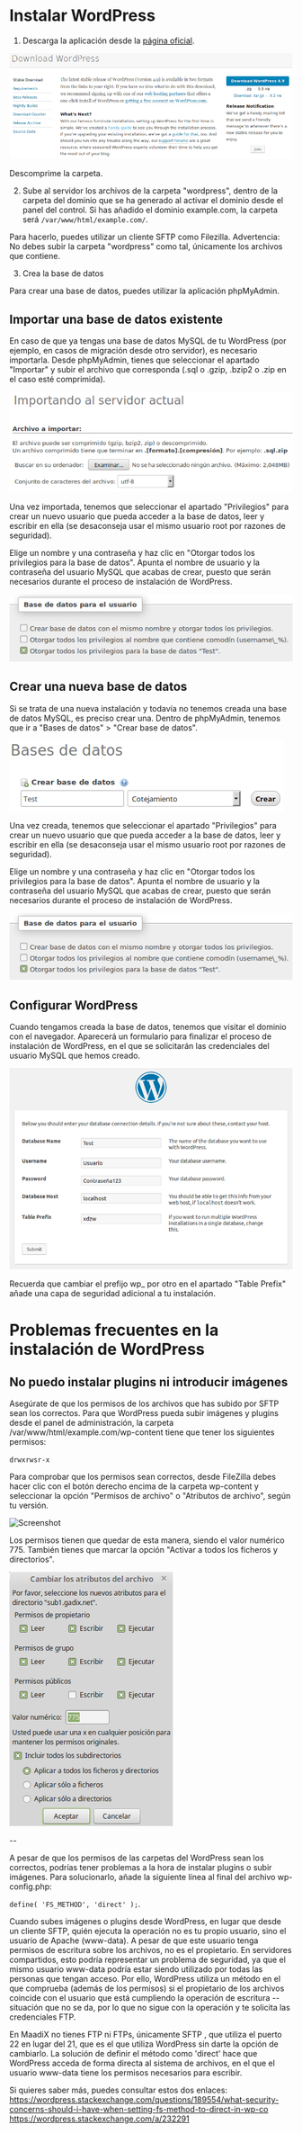 # Instalar WordPress

1. Descarga la aplicación desde la [página oficial](https://wordpress.org/download/).

![Screenshot](img/wpimages/download-wordpress.png)

Descomprime la carpeta.

2. Sube al servidor los archivos de la carpeta "wordpress", dentro de la carpeta del dominio que se ha generado al activar el dominio desde el panel del control. Si has añadido el dominio example.com, la carpeta será `/var/www/html/example.com/`.

Para hacerlo, puedes utilizar un cliente SFTP como Filezilla.
Advertencia: No debes subir la carpeta "wordpress" como tal, únicamente los archivos que contiene.

3. Crea la base de datos

Para crear una base de datos, puedes utilizar la aplicación phpMyAdmin.

## Importar una base de datos existente

En caso de que ya tengas una base de datos MySQL de tu WordPress (por ejemplo, en casos de migración desde otro servidor), es necesario importarla. Desde phpMyAdmin, tienes que seleccionar el apartado "Importar"  y subir el archivo que corresponda (.sql o .gzip, .bzip2 o .zip en el caso esté comprimida).

![Screenshot](img/wpimages/importar-bdd.png)

Una vez importada, tenemos que seleccionar el apartado "Privilegios" para crear un nuevo usuario que pueda acceder a la base de datos, leer y escribir en ella (se desaconseja usar el mismo usuario root por razones de seguridad).

Elige un nombre y una contraseña y haz clic en "Otorgar todos los privilegios para la base de datos".
Apunta el nombre de usuario y la contraseña del usuario MySQL que acabas de crear, puesto que serán necesarios durante el proceso de instalación de WordPress.

![Screenshot](img/wpimages/otorgar-privilegios.png)

## Crear una nueva base de datos

Si se trata de una nueva instalación y todavía no tenemos creada una base de datos MySQL, es preciso crear una. Dentro de phpMyAdmin, tenemos que ir a "Bases de datos" > "Crear base de datos".

![Screenshot](img/wpimages/crear-bdd.png)

Una vez creada, tenemos que seleccionar el apartado "Privilegios" para crear un nuevo usuario que que pueda acceder a la base de datos, leer y escribir en ella (se desaconseja usar el mismo usuario root por razones de seguridad).

Elige un nombre y una contraseña y haz clic en "Otorgar todos los privilegios para la base de datos".
Apunta el nombre de usuario y la contraseña del usuario MySQL que acabas de crear, puesto que serán necesarios durante el proceso de instalación de WordPress.

![Screenshot](img/wpimages/otorgar-privilegios.png)

## Configurar WordPress

Cuando tengamos creada la base de datos, tenemos que visitar el dominio con el navegador. Aparecerá un formulario para finalizar el proceso de instalación de WordPress, en el que se solicitarán las credenciales del usuario MySQL que hemos creado.

![Screenshot](img/wpimages/formulario-wordpress2.png)

Recuerda que cambiar el prefijo wp_ por otro en el apartado "Table Prefix" añade una capa de seguridad adicional a tu instalación.

# Problemas frecuentes en la instalación de WordPress

## No puedo instalar plugins ni introducir imágenes

Asegúrate de que los permisos de los archivos que has subido por SFTP sean los correctos. Para que WordPress pueda subir imágenes y plugins desde el panel de administración, la carpeta /var/www/html/example.com/wp-content tiene que tener los siguientes permisos:

`drwxrwsr-x`

Para comprobar que los permisos sean correctos, desde FileZilla debes hacer clic con el botón derecho encima de la carpeta wp-content y seleccionar la opción "Permisos de archivo" o "Atributos de archivo", según tu versión.

![Screenshot](img/herramientas-seleccion.png)

Los permisos tienen que quedar de esta manera, siendo el valor numérico 775. También tienes que marcar la opción "Activar a todos los ficheros y directorios".

![Screenshot](img/wpimages/permisos.png)

--

A pesar de que los permisos de las carpetas del WordPress sean los correctos, podrías tener problemas a la hora de instalar plugins o subir imágenes. Para solucionarlo, añade la siguiente línea al final del archivo wp-config.php:

  `define( 'FS_METHOD', 'direct' );`.

Cuando subes imágenes o plugins desde WordPress, en lugar que desde un cliente SFTP, quién ejecuta la operación no es tu propio usuario, sino el usuario de Apache (www-data).
A pesar de que este usuario tenga permisos de escritura sobre los archivos, no es el propietario.
En servidores compartidos, esto podría representar un problema de seguridad, ya que el mismo usuario www-data podría estar siendo utilizado por todas las personas que tengan acceso.
Por ello, WordPress utiliza un método en el que comprueba (además de los permisos) si el propietario de los archivos coincide con el usuario que está cumpliendo la operación de escritura -- situación que no se da, por lo que no sigue con la operación y te solicita las credenciales FTP.

En MaadiX no tienes FTP ni FTPs, únicamente SFTP , que utiliza el puerto 22 en lugar del 21, que es el que utiliza WordPress sin darte la opción de cambiarlo.
La solución de definir el método como 'direct' hace que WordPress acceda de forma directa al sistema de archivos, en el que el usuario www-data tiene los permisos necesarios para escribir.

Si quieres saber más, puedes consultar estos dos enlaces:
https://wordpress.stackexchange.com/questions/189554/what-security-concerns-should-i-have-when-setting-fs-method-to-direct-in-wp-co
https://wordpress.stackexchange.com/a/232291
